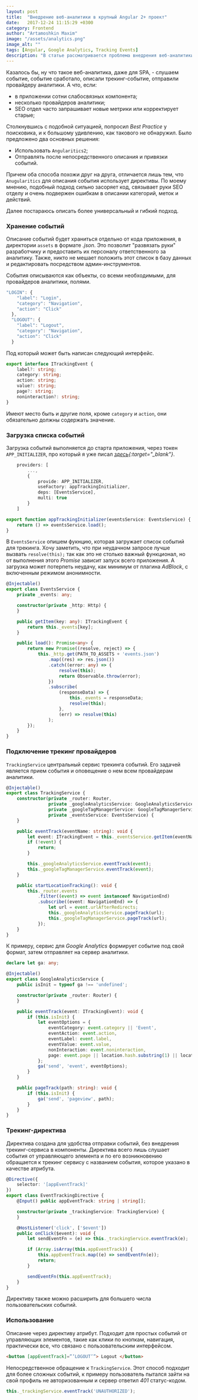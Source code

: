 ```yaml
---
layout: post
title:  "Внедрение веб-аналитики в крупный Angular 2+ проект"
date:   2017-12-24 11:15:29 +0300
category: Frontend
author: "Artamoshkin Maxim"
image: "/assets/analytics.png"
image_alt: ""
tags: [Angular, Google Analytics, Tracking Events]
description: "В статье рассматривается проблема внедрения веб-аналитики в SPA приложения. Описывается простой способ для внедрения и сопровождения."
---
```


Казалось бы, ну что такое веб-аналитика, даже для SPA, - слушаем событие, событие сработало, описали трекинг-событие, отправили провайдеру аналитики. А что, если:
- в приложении сотни слабосвязных компонента;
- несколько провайдеров аналитики;
- SEO отдел часто запрашивает новые метрики или корректирует старые;
<!-- more -->


Столкнувшись с подобной ситуацией, попросил *Best Practice* у поисковика, и к большому удивлению, как такового не обнаружил. Было предложено два основных решения:
- Использовать ``Angularitics2``;
- Отправлять после непосредственного описания и привязки событий.  

Причем оба способа похожи друг на друга, отличается лишь тем, что ``Anugularitics`` для описания события использует директивы. По моему мнению, подобный подход сильно засоряет код, связывает руки SEO отделу и очень подвержен ошибкам в описании категорий, меток и действий.


Далее постараюсь описать более универсальный и гибкий подход.

### Хранение событий ###
Описание событий будет храниться отдельно от кода приложения, в директории ``assets`` в формате *.json*. Это позволит "развязать руки" разработчику и предоставить их персоналу ответственного за аналитику. Также, никто не мешает положить этот список в базу данных и редактировать посредством админ-инструментов.

События описываются как объекты, со всеми необходимыми, для провайдеров аналитики, полями.

```ts
"LOGIN": {
    "label": "Login",
    "category": "Navigation",
    "action": "Click"
  },
  "LOGOUT": {
    "label": "Logout",
    "category": "Navigation",
    "action": "Click"
  }
```

Под который может быть написан следующий интерфейс.

```ts
export interface ITrackingEvent {
    label?: string;
    category: string;
    action: string;
    value?: string;
    page?: string;
    noninteraction?: string;
}
```

Имеют место быть и другие поля, кроме ``category`` и ``action``, они обязательно должны содержать значение.

### Загрузка списка событий ###
Загрузка событий выполняется до старта приложения, через токен ``APP_INITIALIZER``, про который я уже писал *[здесь](https://blog.zverit.com/frontend/2017/06/17/app-initializer-bootstrap-service-method/ "Выполнение кода до старта приложения через APP_INITIALIZER"){:target="_blank"}*. 

```ts
    providers: [
        ...,
        {
            provide: APP_INITIALIZER,
            useFactory: appTrackingInitializer,
            deps: [EventsService],
            multi: true
        }
    ]

export function appTrackingInitializer(eventsService: EventsService) {
    return () => eventsService.load();
}
```

В ``EventsService`` опишем фукнцию, которая загружает список событий для трекинга. Хочу заметить, что при неудачном запросе лучше вызвать ``resolve(this);`` так как это не столько важный функционал, но от выполнения этого *Promise* зависит запуск всего приложения. А загрузка может потерпеть неудачу, как минимум от плагина *AdBlock*, с включенным режимом анонимности. 

```ts
@Injectable()
export class EventsService {
    private _events: any;

    constructor(private _http: Http) {
    }

    public getItem(key: any): ITrackingEvent {
        return this._events[key];
    }

    public load(): Promise<any> {
        return new Promise((resolve, reject) => {
            this._http.get(PATH_TO_ASSETS + 'events.json')
                .map((res) => res.json())
                .catch((error: any) => {
                    resolve(this);
                    return Observable.throw(error);
                })
                .subscribe(
                    (responseData) => {
                        this._events = responseData;
                        resolve(this);
                    },
                    (err) => resolve(this)
                );
        });
    }
}
```

### Подключение трекинг провайдеров ###
``TrackingService`` центральный сервис трекинга событий. Его задачей является прием события и оповещение о нем всем провайдерам аналитики.

```ts
@Injectable()
export class TrackingService {
    constructor(private _router: Router,
                private _googleAnalyticsService: GoogleAnalyticsService,
                private _googleTagManagerService: GoogleTagManagerService,
                private _eventsService: EventsService) {
    }

    public eventTrack(eventName: string): void {
        let event: ITrackingEvent = this._eventsService.getItem(eventName);
        if (!event) {
            return;
        }

        this._googleAnalyticsService.eventTrack(event);
        this._googleTagManagerService.eventTrack(event);
    }

    public startLocationTracking(): void {
        this._router.events
            .filter((event) => event instanceof NavigationEnd)
            .subscribe((event: NavigationEnd) => {
                let url = event.urlAfterRedirects;
                this._googleAnalyticsService.pageTrack(url);
                this._googleTagManagerService.pageTrack(url);
            });
    }
}
```

К примеру, сервис для *Google Analytics* формирует событие под свой формат, затем отправляет на сервер аналитики. 

```ts
declare let ga: any;

@Injectable()
export class GoogleAnalyticsService {
    public isInit = typeof ga !== 'undefined';

    constructor(private _router: Router) {
    }

    public eventTrack(event: ITrackingEvent): void {
        if (this.isInit) {
            let eventOptions = {
                eventCategory: event.category || 'Event',
                eventAction: event.action,
                eventLabel: event.label,
                eventValue: event.value,
                nonInteraction: event.noninteraction,
                page: event.page || location.hash.substring(1) || location.pathname,
            };
            ga('send', 'event', eventOptions);
        }
    }

    public pageTrack(path: string): void {
        if (this.isInit) {
            ga('send', 'pageview', path);
        }
    }
}
```

### Трекинг-директива ###
Директива создана для удобства отправки событий, без внедрения трекинг-сервиса в компоненты. Директива всего лишь слушает события от управляющего элемента и по его возникновению обращается к трекинг сервису с названием события, которое указано в качестве атрибута.

```ts
@Directive({
    selector: '[appEventTrack]'
})
export class EventTrackingDirective {
    @Input() public appEventTrack: string | string[];

    constructor(private _trackingService: TrackingService) {
    }

    @HostListener('click', ['$event'])
    public onClick($event): void {
        let sendEventFn = (e) => this._trackingService.eventTrack(e);

        if (Array.isArray(this.appEventTrack)) {
            this.appEventTrack.map((e) => sendEventFn(e));
            return;
        }

        sendEventFn(this.appEventTrack);
    }
}
```

Директиву также можно расширить для большего числа пользовательских событий.

### Использование ###

Описание через директиву атрибут. Подходит для простых событий от управляющих элементов, такие как клики по кнопкам, навигация, практически все, что связано с пользовательским интерфейсом.

```html
<button [appEventTrack]=”’LOGOUT’”> Logout </button>
```


Непосредственное обращение к ``TrackingService``.  Этот способ подходит для более сложных событий, к примеру пользователь пытался зайти на свой профиль не авторизованным и сервер ответил *401* статус-кодом.

```ts
this._trackingService.eventTrack('UNAUTHORIZED');
```
